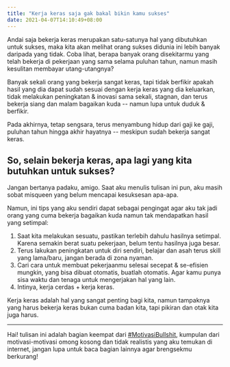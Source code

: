 ```yaml
---
title: "Kerja keras saja gak bakal bikin kamu sukses"
date: 2021-04-07T14:10:49+08:00
---
```


Andai saja bekerja keras merupakan satu-satunya hal yang dibutuhkan untuk sukses, maka kita akan melihat orang sukses didunia ini lebih banyak daripada yang tidak. Coba lihat, berapa banyak orang disekitarmu yang telah bekerja di pekerjaan yang sama selama puluhan tahun, namun masih kesulitan membayar utang-utangnya?

Banyak sekali orang yang bekerja sangat keras, tapi tidak berfikir apakah hasil yang dia dapat sudah sesuai dengan kerja keras yang dia keluarkan, tidak melakukan peningkatan & inovasi sama sekali, stagnan, dan terus bekerja siang dan malam bagaikan kuda -- namun lupa untuk duduk & berfikir.

Pada akhirnya, tetap sengsara, terus menyambung hidup dari gaji ke gaji, puluhan tahun hingga akhir hayatnya -- meskipun sudah bekerja sangat keras.

## So, selain bekerja keras, apa lagi yang kita butuhkan untuk sukses?

Jangan bertanya padaku, amigo. Saat aku menulis tulisan ini pun, aku masih sobat misqueen yang belum mencapai kesuksesan apa-apa. 

Namun, ini tips yang aku sendiri dapat sebagai pengingat agar aku tak jadi orang yang cuma bekerja bagaikan kuda namun tak mendapatkan hasil yang setimpal:

1. Saat kita melakukan sesuatu, pastikan terlebih dahulu hasilnya setimpal. Karena semakin berat suatu pekerjaan, belum tentu hasilnya juga besar.
2. Terus lakukan peningkatan untuk diri sendiri, belajar dan asah terus skill yang lama/baru, jangan berada di zona nyaman.
3. Cari cara untuk membuat pekerjaanmu selesai secepat & se-efisien mungkin, yang bisa dibuat otomatis, buatlah otomatis. Agar kamu punya sisa waktu dan tenaga untuk mengerjakan hal yang lain.
4. Intinya, kerja cerdas + kerja keras.

Kerja keras adalah hal yang sangat penting bagi kita, namun tampaknya yang harus bekerja keras bukan cuma badan kita, tapi pikiran dan otak kita juga harus.

---

Hai! tulisan ini adalah bagian keempat dari [#MotivasiBullshit](/motivasi-bullshit/), kumpulan dari motivasi-motivasi omong kosong dan tidak realistis yang aku temukan di internet, jangan lupa untuk baca bagian lainnya agar brengsekmu berkurang!